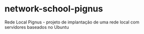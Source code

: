 # network-school-pignus
Rede Local Pignus - projeto de implantação de uma rede local com servidores baseados no Ubuntu
